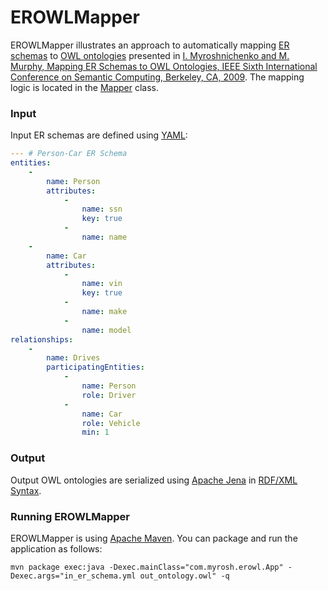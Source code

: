 # EROWLMapper

EROWLMapper illustrates an approach to automatically mapping
[ER schemas](http://myrosh.com/er-model-overview) to
[OWL ontologies](http://myrosh.com/owl-web-ontology-language-overview)
presented in [I. Myroshnichenko and M. Murphy, Mapping ER Schemas to OWL Ontologies, IEEE Sixth International Conference on Semantic Computing, Berkeley, CA, 2009](https://www.computer.org/csdl/proceedings/icsc/2009/3800/00/3800a324-abs.html).
The mapping logic is located in the [Mapper](src/main/java/com/myrosh/erowl/Mapper.java) class.

### Input

Input ER schemas are defined using [YAML](https://en.wikipedia.org/wiki/YAML):

```yaml
--- # Person-Car ER Schema
entities:
    -
        name: Person
        attributes:
            -
                name: ssn
                key: true
            -
                name: name
    -
        name: Car
        attributes:
            -
                name: vin
                key: true
            -
                name: make
            -
                name: model
relationships:
    -
        name: Drives
        participatingEntities:
            -
                name: Person
                role: Driver
            -
                name: Car
                role: Vehicle
                min: 1

```

### Output

Output OWL ontologies are serialized using [Apache Jena](https://jena.apache.org) in
[RDF/XML Syntax](http://myrosh.com/owl-web-ontology-language-overview/#Syntaxes).

### Running EROWLMapper

EROWLMapper is using [Apache Maven](https://maven.apache.org). You can package and run the application as follows:

```
mvn package exec:java -Dexec.mainClass="com.myrosh.erowl.App" -Dexec.args="in_er_schema.yml out_ontology.owl" -q
```


